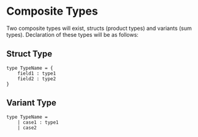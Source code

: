 # Composite Types

Two composite types will exist, structs (product types) and variants (sum types). Declaration of these types will be as follows:

## Struct Type

```
type TypeName = {
    field1 : type1
    field2 : type2
}
```

## Variant Type
```
type TypeName =
    | case1 : type1
    | case2
```
